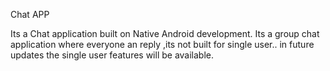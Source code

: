 Chat APP

Its a Chat application built on Native Android development.
Its a group chat application where everyone an reply ,its not built for single user..
in future updates the single user features will be available.
